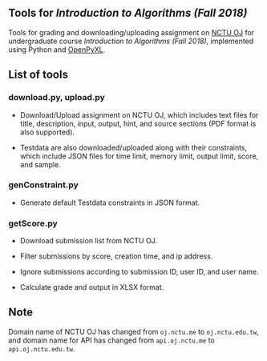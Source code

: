 ## Tools for *Introduction to Algorithms (Fall 2018)*
Tools for grading and downloading/uploading assignment on [NCTU OJ](https://oj.nctu.edu.tw/) for undergraduate course *Introduction to Algorithms (Fall 2018)*, implemented using Python and [OpenPyXL](https://pypi.org/project/openpyxl/).

## List of tools
### download.py, upload.py
- Download/Upload assignment on NCTU OJ, which includes text files for title, description, input, output, hint, and source sections (PDF format is also supported).

- Testdata are also downloaded/uploaded along with their constraints, which include JSON files for time limit, memory limit, output limit, score, and sample.

### genConstraint.py
- Generate default Testdata constraints in JSON format.

### getScore.py
- Download submission list from NCTU OJ.

- Filter submissions by score, creation time, and ip address.

- Ignore submissions according to submission ID, user ID, and user name.

- Calculate grade and output in XLSX format.

## Note
Domain name of NCTU OJ has changed from `oj.nctu.me` to `oj.nctu.edu.tw`, and domain name for API has changed from `api.oj.nctu.me` to `api.oj.nctu.edu.tw`.
